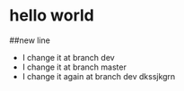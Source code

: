 # hello world

##new line
- I change it at branch dev
- I change it at branch master 
- I change it again at branch dev
dkssjkgrn
